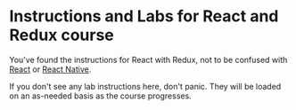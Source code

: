 # Instructions and Labs for React and Redux course

You've found the instructions for React with Redux, not to be confused with [React](https://github.com/rapPayne/react-redux-labs/tree/master/instructions/React%20Only) or [React Native](https://github.com/rapPayne/react-redux-labs/tree/master/instructions/React%20Native).

If you don't see any lab instructions here, don't panic. They will be loaded on an as-needed basis as the course progresses.